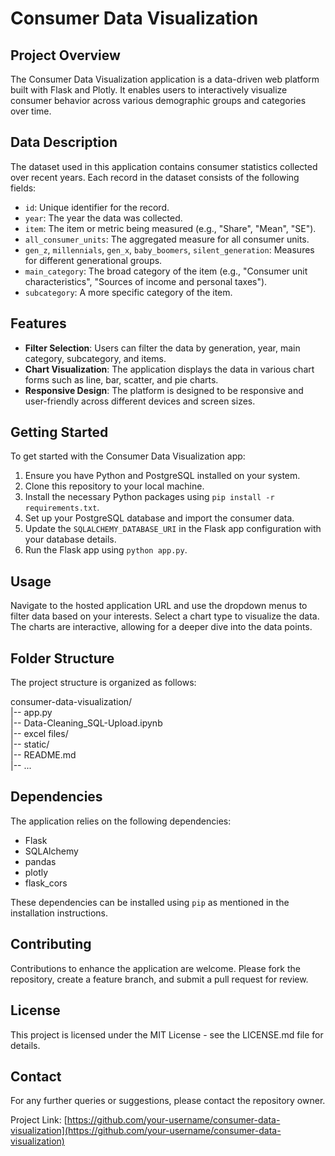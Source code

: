 # Consumer Data Visualization

## Project Overview

The Consumer Data Visualization application is a data-driven web platform built with Flask and Plotly. It enables users to interactively visualize consumer behavior across various demographic groups and categories over time. 

## Data Description

The dataset used in this application contains consumer statistics collected over recent years. Each record in the dataset consists of the following fields:

- `id`: Unique identifier for the record.
- `year`: The year the data was collected.
- `item`: The item or metric being measured (e.g., "Share", "Mean", "SE").
- `all_consumer_units`: The aggregated measure for all consumer units.
- `gen_z`, `millennials`, `gen_x`, `baby_boomers`, `silent_generation`: Measures for different generational groups.
- `main_category`: The broad category of the item (e.g., "Consumer unit characteristics", "Sources of income and personal taxes").
- `subcategory`: A more specific category of the item.

## Features

- **Filter Selection**: Users can filter the data by generation, year, main category, subcategory, and items.
- **Chart Visualization**: The application displays the data in various chart forms such as line, bar, scatter, and pie charts.
- **Responsive Design**: The platform is designed to be responsive and user-friendly across different devices and screen sizes.

## Getting Started

To get started with the Consumer Data Visualization app:

1. Ensure you have Python and PostgreSQL installed on your system.
2. Clone this repository to your local machine.
3. Install the necessary Python packages using `pip install -r requirements.txt`.
4. Set up your PostgreSQL database and import the consumer data.
5. Update the `SQLALCHEMY_DATABASE_URI` in the Flask app configuration with your database details.
6. Run the Flask app using `python app.py`.

## Usage

Navigate to the hosted application URL and use the dropdown menus to filter data based on your interests. Select a chart type to visualize the data. The charts are interactive, allowing for a deeper dive into the data points.

## Folder Structure

The project structure is organized as follows:

consumer-data-visualization/ <br>
|-- app.py <br>
|-- Data-Cleaning_SQL-Upload.ipynb <br>
|-- excel files/ <br>
|-- static/ <br>
|-- README.md <br>
|-- ... <br>

## Dependencies

The application relies on the following dependencies:

- Flask
- SQLAlchemy
- pandas
- plotly
- flask_cors

These dependencies can be installed using `pip` as mentioned in the installation instructions.

## Contributing

Contributions to enhance the application are welcome. Please fork the repository, create a feature branch, and submit a pull request for review.

## License

This project is licensed under the MIT License - see the LICENSE.md file for details.

## Contact

For any further queries or suggestions, please contact the repository owner.

Project Link: [https://github.com/your-username/consumer-data-visualization](https://github.com/your-username/consumer-data-visualization)
